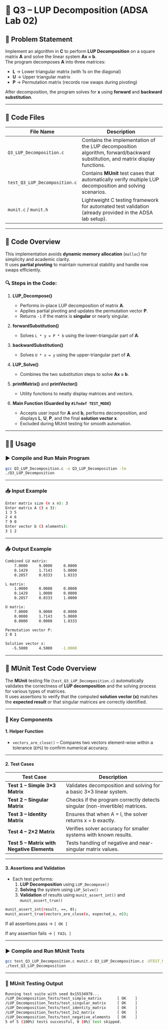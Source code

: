 # 🧮 Q3 – LUP Decomposition (ADSA Lab 02)

## 📘 Problem Statement

Implement an algorithm in **C** to perform **LUP Decomposition** on a square matrix **A** and solve the linear system **Ax = b**.  
The program decomposes **A** into three matrices:

- **L** → Lower triangular matrix (with 1s on the diagonal)  
- **U** → Upper triangular matrix  
- **P** → Permutation matrix (records row swaps during pivoting)

After decomposition, the program solves for **x** using **forward** and **backward substitution**.

---

## 📂 Code Files

| File Name | Description |
|------------|-------------|
| `Q3_LUP_Decomposition.c` | Contains the implementation of the LUP decomposition algorithm, forward/backward substitution, and matrix display functions. |
| `test_Q3_LUP_Decomposition.c` | Contains **MUnit** test cases that automatically verify multiple LUP decomposition and solving scenarios. |
| `munit.c` / `munit.h` | Lightweight C testing framework for automated test validation (already provided in the ADSA lab setup). |

---

## 🧠 Code Overview

This implementation avoids **dynamic memory allocation** (`malloc`) for simplicity and academic clarity.  
It uses **partial pivoting** to maintain numerical stability and handle row swaps efficiently.

### 🔍 Steps in the Code:

1. **LUP_Decompose()**  
   - Performs in-place LUP decomposition of matrix **A**.  
   - Applies partial pivoting and updates the permutation vector **P**.  
   - Returns `-1` if the matrix is **singular** or nearly singular.

2. **forwardSubstitution()**  
   - Solves `L * y = P * b` using the lower-triangular part of **A**.

3. **backwardSubstitution()**  
   - Solves `U * x = y` using the upper-triangular part of **A**.

4. **LUP_Solve()**  
   - Combines the two substitution steps to solve **Ax = b**.

5. **printMatrix()** and **printVector()**  
   - Utility functions to neatly display matrices and vectors.

6. **Main Function (Guarded by `#ifndef TEST_MODE`)**  
   - Accepts user input for **A** and **b**, performs decomposition, and displays **L**, **U**, **P**, and the final **solution vector x**.  
   - Excluded during MUnit testing for smooth automation.

---

## 🧑‍💻 Usage

### ▶️ Compile and Run Main Program

```bash
gcc Q3_LUP_Decomposition.c -o Q3_LUP_Decomposition -lm
./Q3_LUP_Decomposition
```

---

### 📥 Input Example

```bash
Enter matrix size (n x n): 3
Enter matrix A (3 x 3):
1 3 5
2 4 6
7 9 0
Enter vector b (3 elements):
3 1 2
```

---

### 📤 Output Example

```bash
Combined LU matrix:
    7.0000     9.0000     0.0000
    0.1429     1.7143     5.0000
    0.2857     0.8333     1.8333

L matrix:
    1.0000     0.0000     0.0000
    0.1429     1.0000     0.0000
    0.2857     0.8333     1.0000

U matrix:
    7.0000     9.0000     0.0000
    0.0000     1.7143     5.0000
    0.0000     0.0000     1.8333

Permutation vector P:
2 0 1

Solution vector x:
   -5.5000     4.5000    -1.0000
```

---

## 🧩 MUnit Test Code Overview

The **MUnit** testing file (`test_Q3_LUP_Decomposition.c`) automatically validates the correctness of **LUP decomposition** and the solving process for various types of matrices.  
It uses assertions to verify that the computed **solution vector (x)** matches the **expected result** or that singular matrices are correctly identified.

---

### 🧠 Key Components

#### 1. Helper Function
- `vectors_are_close()` – Compares two vectors element-wise within a tolerance (`EPS`) to confirm numerical accuracy.

---

#### 2. Test Cases

| Test Case | Description |
|------------|-------------|
| **Test 1 – Simple 3×3 Matrix** | Validates decomposition and solving for a basic 3×3 linear system. |
| **Test 2 – Singular Matrix** | Checks if the program correctly detects singular (non-invertible) matrices. |
| **Test 3 – Identity Matrix** | Ensures that when A = I, the solver returns x = b exactly. |
| **Test 4 – 2×2 Matrix** | Verifies solver accuracy for smaller systems with known results. |
| **Test 5 – Matrix with Negative Elements** | Tests handling of negative and near-singular matrix values. |

---

#### 3. Assertions and Validation

- Each test performs:
  1. **LUP Decomposition** using `LUP_Decompose()`
  2. **Solving** the system using `LUP_Solve()`
  3. **Validation** of results using `munit_assert_int()` and `munit_assert_true()`

```bash
munit_assert_int(result, ==, 0);
munit_assert_true(vectors_are_close(x, expected_x, n));
```
If all assertions pass →  ```[ OK ]```

If any assertion fails →  ```[ FAIL ]```

---

### ▶️ Compile and Run MUnit Tests

```bash
gcc test_Q3_LUP_Decomposition.c munit.c Q3_LUP_Decomposition.c -DTEST_MODE -o test_Q3_LUP_Decomposition -lm
./test_Q3_LUP_Decomposition
```

---

### 🧪 MUnit Testing Output

```bash
Running test suite with seed 0x15534978...
/LUP_Decomposition_Tests/test_simple_matrix       [ OK    ]
/LUP_Decomposition_Tests/test_singular_matrix     [ OK    ]
/LUP_Decomposition_Tests/test_identity_matrix     [ OK    ]
/LUP_Decomposition_Tests/test_2x2_matrix          [ OK    ]
/LUP_Decomposition_Tests/test_negative_elements   [ OK    ]
5 of 5 (100%) tests successful, 0 (0%) test skipped.
```
